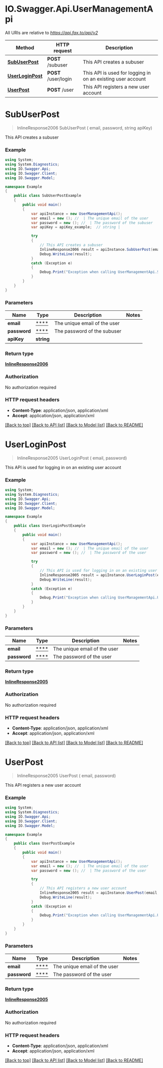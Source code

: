 # IO.Swagger.Api.UserManagementApi

All URIs are relative to *https://api.fax.to/api/v2*

Method | HTTP request | Description
------------- | ------------- | -------------
[**SubUserPost**](UserManagementApi.md#subuserpost) | **POST** /subuser | This API creates a subuser
[**UserLoginPost**](UserManagementApi.md#userloginpost) | **POST** /user/login | This API is used for logging in on an existing user account
[**UserPost**](UserManagementApi.md#userpost) | **POST** /user | This API registers a new user account


<a name="subuserpost"></a>
# **SubUserPost**
> InlineResponse2006 SubUserPost ( email,  password, string apiKey)

This API creates a subuser

### Example
```csharp
using System;
using System.Diagnostics;
using IO.Swagger.Api;
using IO.Swagger.Client;
using IO.Swagger.Model;

namespace Example
{
    public class SubUserPostExample
    {
        public void main()
        {
            var apiInstance = new UserManagementApi();
            var email = new (); //  | The unique email of the user
            var password = new (); //  | The password of the subuser
            var apiKey = apiKey_example;  // string | 

            try
            {
                // This API creates a subuser
                InlineResponse2006 result = apiInstance.SubUserPost(email, password, apiKey);
                Debug.WriteLine(result);
            }
            catch (Exception e)
            {
                Debug.Print("Exception when calling UserManagementApi.SubUserPost: " + e.Message );
            }
        }
    }
}
```

### Parameters

Name | Type | Description  | Notes
------------- | ------------- | ------------- | -------------
 **email** | [****](.md)| The unique email of the user | 
 **password** | [****](.md)| The password of the subuser | 
 **apiKey** | **string**|  | 

### Return type

[**InlineResponse2006**](InlineResponse2006.md)

### Authorization

No authorization required

### HTTP request headers

 - **Content-Type**: application/json, application/xml
 - **Accept**: application/json, application/xml

[[Back to top]](#) [[Back to API list]](../README.md#documentation-for-api-endpoints) [[Back to Model list]](../README.md#documentation-for-models) [[Back to README]](../README.md)

<a name="userloginpost"></a>
# **UserLoginPost**
> InlineResponse2005 UserLoginPost ( email,  password)

This API is used for logging in on an existing user account

### Example
```csharp
using System;
using System.Diagnostics;
using IO.Swagger.Api;
using IO.Swagger.Client;
using IO.Swagger.Model;

namespace Example
{
    public class UserLoginPostExample
    {
        public void main()
        {
            var apiInstance = new UserManagementApi();
            var email = new (); //  | The unique email of the user
            var password = new (); //  | The password of the user

            try
            {
                // This API is used for logging in on an existing user account
                InlineResponse2005 result = apiInstance.UserLoginPost(email, password);
                Debug.WriteLine(result);
            }
            catch (Exception e)
            {
                Debug.Print("Exception when calling UserManagementApi.UserLoginPost: " + e.Message );
            }
        }
    }
}
```

### Parameters

Name | Type | Description  | Notes
------------- | ------------- | ------------- | -------------
 **email** | [****](.md)| The unique email of the user | 
 **password** | [****](.md)| The password of the user | 

### Return type

[**InlineResponse2005**](InlineResponse2005.md)

### Authorization

No authorization required

### HTTP request headers

 - **Content-Type**: application/json, application/xml
 - **Accept**: application/json, application/xml

[[Back to top]](#) [[Back to API list]](../README.md#documentation-for-api-endpoints) [[Back to Model list]](../README.md#documentation-for-models) [[Back to README]](../README.md)

<a name="userpost"></a>
# **UserPost**
> InlineResponse2005 UserPost ( email,  password)

This API registers a new user account

### Example
```csharp
using System;
using System.Diagnostics;
using IO.Swagger.Api;
using IO.Swagger.Client;
using IO.Swagger.Model;

namespace Example
{
    public class UserPostExample
    {
        public void main()
        {
            var apiInstance = new UserManagementApi();
            var email = new (); //  | The unique email of the user
            var password = new (); //  | The password of the user

            try
            {
                // This API registers a new user account
                InlineResponse2005 result = apiInstance.UserPost(email, password);
                Debug.WriteLine(result);
            }
            catch (Exception e)
            {
                Debug.Print("Exception when calling UserManagementApi.UserPost: " + e.Message );
            }
        }
    }
}
```

### Parameters

Name | Type | Description  | Notes
------------- | ------------- | ------------- | -------------
 **email** | [****](.md)| The unique email of the user | 
 **password** | [****](.md)| The password of the user | 

### Return type

[**InlineResponse2005**](InlineResponse2005.md)

### Authorization

No authorization required

### HTTP request headers

 - **Content-Type**: application/json, application/xml
 - **Accept**: application/json, application/xml

[[Back to top]](#) [[Back to API list]](../README.md#documentation-for-api-endpoints) [[Back to Model list]](../README.md#documentation-for-models) [[Back to README]](../README.md)

